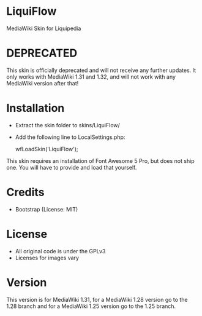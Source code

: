 LiquiFlow
=========
MediaWiki Skin for Liquipedia

DEPRECATED
==========
This skin is officially deprecated and will not receive any further updates. It only works with MediaWiki 1.31 and 1.32, and will not work with any MediaWiki version after that!

Installation
============
* Extract the skin folder to skins/LiquiFlow/
* Add the following line to LocalSettings.php:

	wfLoadSkin('LiquiFlow');

This skin requires an installation of Font Awesome 5 Pro, but does not ship one. You will have to provide and load that yourself.

Credits
=======
* Bootstrap (License: MIT)

License
=======
* All original code is under the GPLv3
* Licenses for images vary

Version
=======
This version is for MediaWiki 1.31, for a MediaWiki 1.28 version go to the 1.28 branch and for a MediaWiki 1.25 version go to the 1.25 branch.
